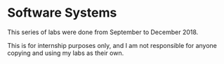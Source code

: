 # Software Systems


This series of labs were done from September to December 2018.


This is for internship purposes only, and I am not responsible for anyone copying and using my labs as their own.
